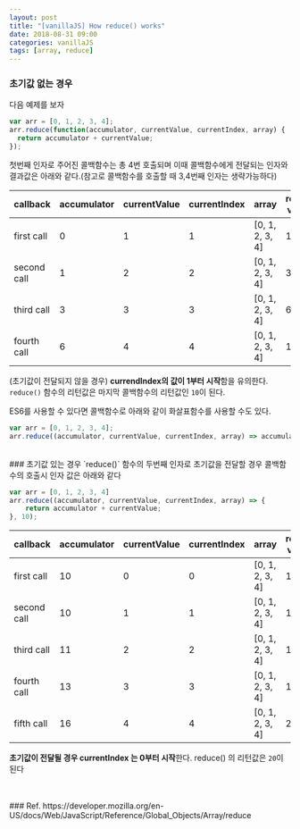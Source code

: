 ```yaml
---
layout: post
title: "[vanillaJS] How reduce() works"
date: 2018-08-31 09:00
categories: vanillaJS
tags: [array, reduce]
---
```

### 초기값 없는 경우
다음 예제를 보자
```javascript
var arr = [0, 1, 2, 3, 4];
arr.reduce(function(accumulator, currentValue, currentIndex, array) {
  return accumulator + currentValue;
});
```
첫번째 인자로 주어진 콜백함수는 총 4번 호출되며 이때 콜백함수에게 전달되는 인자와 결과값은 아래와 같다.(참고로 콜백함수를 호출할 때 3,4번째 인자는 생략가능하다)

callback | accumulator | currentValue | currentIndex | array | return value
--- | --- | --- | --- | --- | ---
first call | 0 |	1 |	1 |	[0, 1, 2, 3, 4] | 1
second call	| 1 | 2 |  2 |	[0, 1, 2, 3, 4] | 3
third call | 3 | 3|	3|	[0, 1, 2, 3, 4]	| 6
fourth call | 6 | 4| 4|	[0, 1, 2, 3, 4]	| 10

(초기값이 전달되지 않을 경우) **currendIndex의 값이 1부터 시작**함을 유의한다. `reduce()` 함수의 리턴값은 마지막 콜백함수의 리턴값인 `10`이 된다.


ES6를 사용할 수 있다면 콜백함수로 아래와 같이 화살표함수를 사용할 수도 있다.
```javascript
var arr = [0, 1, 2, 3, 4];
arr.reduce((accumulator, currentValue, currentIndex, array) => accumulator + currentValue);
```

<br>
### 초기값 있는 경우
`reduce()` 함수의 두번째 인자로 초기값을 전달할 경우 콜백함수의 호출시 인자 값은 아래와 같다

```javascript
var arr = [0, 1, 2, 3, 4]
arr.reduce((accumulator, currentValue, currentIndex, array) => {
    return accumulator + currentValue;
}, 10);
```

callback |	accumulator |	currentValue |	currentIndex |	array |	return value
--- | --- | --- | --- | --- | ---
first call|	10|	0|	0|	[0, 1, 2, 3, 4]|	10
second call|	10|	1|	1|	[0, 1, 2, 3, 4]|	11
third call|	11|	2|	2|	[0, 1, 2, 3, 4]|	13
fourth call|	13|	3|	3|	[0, 1, 2, 3, 4]|	16
fifth call|	16|	4|	4|	[0, 1, 2, 3, 4]|	20

**초기값이 전달될 경우 currentIndex 는 0부터 시작**한다. reduce() 의 리턴값은 `20`이 된다

<br>
<br>
### Ref.
https://developer.mozilla.org/en-US/docs/Web/JavaScript/Reference/Global_Objects/Array/reduce